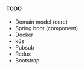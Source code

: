 #### TODO
* Domain model (core)
* Spring boot (component)
* Docker
* k8s
* Pubsub
* Redux
* Bootstrap
